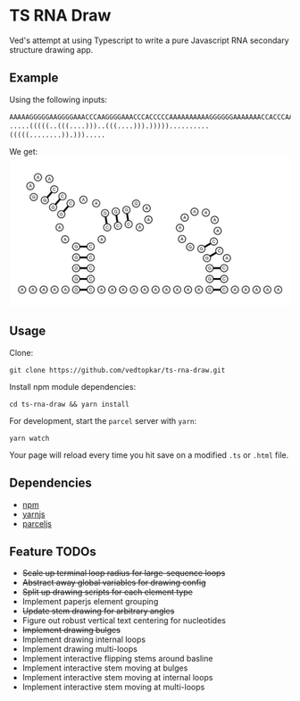 # TS RNA Draw

Ved's attempt at using Typescript to write a pure Javascript RNA secondary structure drawing app.

## Example

Using the following inputs:

```
AAAAAGGGGGAAGGGGAAACCCAAGGGGAAACCCACCCCCAAAAAAAAAAGGGGGGAAAAAAACCACCCAAAAA
.....(((((..(((....)))..(((....))).)))))..........(((((........)).))).....
```

We get:
![ts-rna-draw-example](img/ts-rna-draw-example.png)

## Usage

Clone:
```
git clone https://github.com/vedtopkar/ts-rna-draw.git
```

Install npm module dependencies:
```
cd ts-rna-draw && yarn install
```

For development, start the `parcel` server with `yarn`:
```
yarn watch
```
Your page will reload every time you hit save on a modified `.ts` or `.html` file.

## Dependencies

- [npm](https://www.npmjs.com/get-npm)
- [yarnjs](https://yarnpkg.com/)
- [parceljs](https://parceljs.org/)

## Feature TODOs

- ~~Scale up terminal loop radius for large-sequence loops~~
- ~~Abstract away global variables for drawing config~~
- ~~Split up drawing scripts for each element type~~
- Implement paperjs element grouping
- ~~Update stem drawing for arbitrary angles~~
- Figure out robust vertical text centering for nucleotides
- ~~Implement drawing bulges~~
- Implement drawing internal loops
- Implement drawing multi-loops
- Implement interactive flipping stems around basline
- Implement interactive stem moving at bulges
- Implement interactive stem moving at internal loops
- Implement interactive stem moving at multi-loops